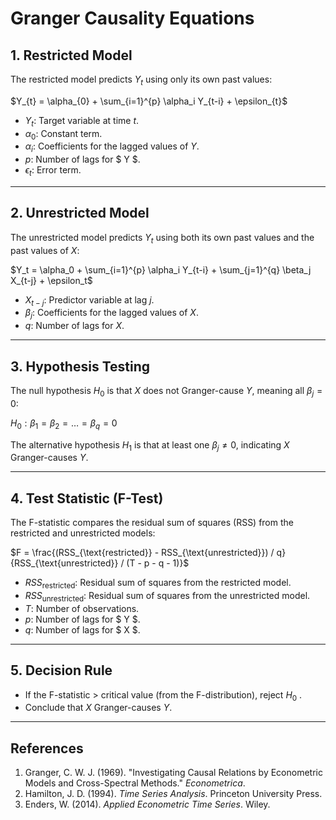 # Granger Causality Equations

## 1. **Restricted Model**
The restricted model predicts $Y_{t}$ using only its own past values:

$Y_{t} = \alpha_{0} + \sum_{i=1}^{p} \alpha_i Y_{t-i} + \epsilon_{t}$

- $Y_t$: Target variable at time $t$.
- $\alpha_0$: Constant term.
- $\alpha_i$: Coefficients for the lagged values of $Y$.
- $p$: Number of lags for $ Y $.
- $\epsilon_t$: Error term.

---

## 2. **Unrestricted Model**
The unrestricted model predicts $Y_t$ using both its own past values and the past values of $X$:

$Y_t = \alpha_0 + \sum_{i=1}^{p} \alpha_i Y_{t-i} + \sum_{j=1}^{q} \beta_j X_{t-j} + \epsilon_t$

- $X_{t-j}$: Predictor variable at lag $j$.
- $\beta_j$: Coefficients for the lagged values of $X$.
- $q$: Number of lags for $X$.

---

## 3. **Hypothesis Testing**
The null hypothesis $H_0$ is that $X$ does not Granger-cause $Y$, meaning all $\beta_j = 0$:

$H_0: \beta_1 = \beta_2 = \dots = \beta_q = 0$

The alternative hypothesis $H_1$ is that at least one $\beta_j \neq 0$, indicating $X$ Granger-causes $Y$.

---

## 4. **Test Statistic (F-Test)**
The F-statistic compares the residual sum of squares (RSS) from the restricted and unrestricted models:

$F = \frac{(RSS_{\text{restricted}} - RSS_{\text{unrestricted}}) / q}{RSS_{\text{unrestricted}} / (T - p - q - 1)}$

- $RSS_{\text{restricted}}$: Residual sum of squares from the restricted model.
- $RSS_{\text{unrestricted}}$: Residual sum of squares from the unrestricted model.
- $T$: Number of observations.
- $p$: Number of lags for $ Y $.
- $q$: Number of lags for $ X $.

---

## 5. **Decision Rule**
- If the F-statistic > critical value (from the F-distribution), reject $H_0$ .
- Conclude that $X$ Granger-causes $Y$.

---

## References
1. Granger, C. W. J. (1969). "Investigating Causal Relations by Econometric Models and Cross-Spectral Methods." *Econometrica*.
2. Hamilton, J. D. (1994). *Time Series Analysis*. Princeton University Press.
3. Enders, W. (2014). *Applied Econometric Time Series*. Wiley.